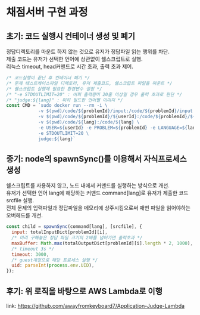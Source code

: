 # 채점서버 구현 과정
## 초기: 코드 실행시 컨테이너 생성 및 폐기
정답디렉토리를 마운트 하지 않는 것으로 유저가 정답파일 읽는 행위를 차단.<br>
제출 코드는 유저가 선택한 언어에 상관없이 쉘스크립트로 실행.<br>
리눅스 timeout, head커맨드로 시간 초과, 출력 초과 제어.<br>
```javascript
/* 코드실행이 끝난 후 컨테이너 폐기 */
/* 문제 테스트케이스파일 디렉토리, 유저 제출코드, 쉘스크립트 파일을 마운트 */
/* 쉘스크립트 실행에 필요한 환경변수 설정 */
/* "-e STDOUTLIMIT=20" : 버퍼 출력량이 20줄 이상일 경우 출력 초과로 판단 */
/* "judge:${lang}" : 미리 빌드한 언어별 이미지 */
const CMD = `sudo docker run --rm -i \
            -v $(pwd)/code/${problemId}/input:/code/${problemId}/input \
            -v $(pwd)/code/${problemId}/${userId}:/code/${problemId}/${userId} \
            -v $(pwd)/code/${lang}:/code/${lang} \
            -e USER=${userId} -e PROBLEM=${problemId} -e LANGUAGE=${lang} -e SUBMIT=${filename} \
            -e STDOUTLIMIT=20 \
            judge:${lang}`
```
## 중기: node의 spawnSync()를 이용해서 자식프로세스 생성
쉘스크립트를 사용하지 않고, 노드 내에서 커맨드를 실행하는 방식으로 개선.<br>
유저가 선택한 언어 lang에 해당하는 커맨드 command[lang]로 유저가 제출한 코드 srcfile 실행.<br>
전체 문제의 입력파일과 정답파일을 메모리에 상주시킴으로써 매번 파일을 읽어야하는 오버헤드를 개선.<br>
```javascript
const child = spawnSync(command[lang], [srcfile], {
  input: totalInputDict[problemId][i],
  /* 미리 구해놓은 정답 파일 크기의 2배를 넘어가면 출력초과 */
  maxBuffer: Math.max(totalOutputDict[problemId][i].length * 2, 1000),
  /* timeout 3s */
  timeout: 3000,
  /* guest계정으로 해당 프로세스 실행 */
  uid: parseInt(process.env.UID),
});
```
## 후기: 위 로직을 바탕으로 AWS Lambda로 이행
link: https://github.com/awayfromkeyboard7/Application-Judge-Lambda
